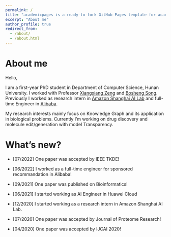 ```yaml
---
permalink: /
title: "academicpages is a ready-to-fork GitHub Pages template for academic personal websites"
excerpt: "About me"
author_profile: true
redirect_from: 
  - /about/
  - /about.html
---
```


# About me

Hello,

I am a first-year PhD student in Department of Computer Science, Hunan University. I worked with Professor [Xiangxiang Zeng](https://scholar.google.com/citations?user=B20HBMIAAAAJ&hl=en) and [Bosheng Song](https://scholar.google.com.hk/citations?user=n2szdRoAAAAJ&hl=zh-CN). Previously I worked as research intern in [Amazon Shanghai AI Lab]() and full-time Engineer in [Alibaba]().

My research interests mainly focus on Knowledge Graph and its application in biological problems. Currently I’m working on drug discovery and molecule edit/generation with model Transparency.

# What’s new?
* [07/2022] One paper was accepted by IEEE TKDE!

* [06/2022] I worked as a full-time engineer for sponsored recommandation in Alibaba!

* [09/2021] One paper was published on Bioinformatics!

* [06/2021] I started working as AI Engineer in Huawei Cloud

* [12/2020] I started working as a research intern in Amazon Shanghai AI Lab.

* [07/2020] One paper was accepted by Journal of Proteome Research!

* [04/2020] One paper was accepted by IJCAI 2020!
